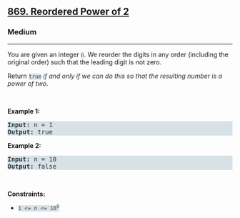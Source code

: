 <h2><a href="https://leetcode.com/problems/reordered-power-of-2/">869. Reordered Power of 2</a></h2><h3>Medium</h3><hr><div><p>You are given an integer <code style="background-color: rgb(215, 225, 230) !important; color: rgb(57, 74, 82) !important;">n</code>. We reorder the digits in any order (including the original order) such that the leading digit is not zero.</p>

<p>Return <code style="background-color: rgb(215, 225, 230) !important; color: rgb(57, 74, 82) !important;">true</code> <em style="color: rgb(37, 49, 55) !important;">if and only if we can do this so that the resulting number is a power of two</em>.</p>

<p>&nbsp;</p>
<p><strong>Example 1:</strong></p>

<pre style="background-color: rgb(215, 225, 230) !important; color: rgb(38, 49, 55) !important;"><strong>Input:</strong> n = 1
<strong>Output:</strong> true
</pre>

<p><strong>Example 2:</strong></p>

<pre style="background-color: rgb(215, 225, 230) !important; color: rgb(38, 49, 55) !important;"><strong>Input:</strong> n = 10
<strong>Output:</strong> false
</pre>

<p>&nbsp;</p>
<p><strong>Constraints:</strong></p>

<ul>
	<li><code style="background-color: rgb(215, 225, 230) !important; color: rgb(57, 74, 82) !important;">1 &lt;= n &lt;= 10<sup>9</sup></code></li>
</ul>
</div>